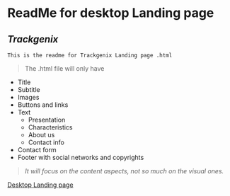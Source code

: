 # ReadMe for desktop Landing page 
## _Trackgenix_

``` 
This is the readme for Trackgenix Landing page .html
```
> The .html file will only have
- Title
- Subtitle
- Images
- Buttons and links
- Text
    - Presentation
    - Characteristics
    - About us
    - Contact info
- Contact form
- Footer with social networks and copyrights


> _It will focus on the content aspects, not so much on the visual ones._

[Desktop Landing page](C:/Users/equipo/OneDrive/Escritorio/BaSP-M2022-Etapa-1/Semana-1/index.html)


